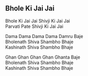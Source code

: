 ## Bhole Ki Jai Jai


Bhole Ki Jai Jai Shivji Ki Jai Jai  
Parvati Pate Shivji Ki Jai Jai

Dama Dama Dama Dama Damru Baje  
Bholenath Shiva Shambho Bhaje  
Kashinath Shiva Shambho Bhaje

Ghan Ghan Ghan Ghan Ghanta Baje  
Bholenath Shiva Shambho Bhaje  
Kashinath Shiva Shambho Bhaje

